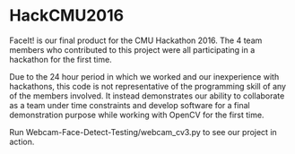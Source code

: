 # HackCMU2016

FaceIt! is our final product for the CMU Hackathon 2016. The 4 team members who contributed to this project were all participating in a hackathon for the first time.

Due to the 24 hour period in which we worked and our inexperience with hackathons, this code is not representative of the programming skill of any of the members involved. It instead demonstrates our ability to collaborate as a team under time constraints and develop software for a final demonstration purpose while working with OpenCV for the first time.

Run Webcam-Face-Detect-Testing/webcam_cv3.py to see our project in action.
